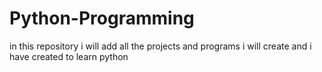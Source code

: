 # Python-Programming

in this repository i will add all the projects and programs i will create and i have created to learn python
